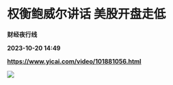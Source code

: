 # 权衡鲍威尔讲话 美股开盘走低
**财经夜行线**

**2023-10-20 14:49**

**https://www.yicai.com/video/101881056.html**

![](http://imgcdn.yicai.com/vms-new/2023/10/f6635044-b954-4c5c-8a89-1f561b5f5faa_Ba2Z.jpg)